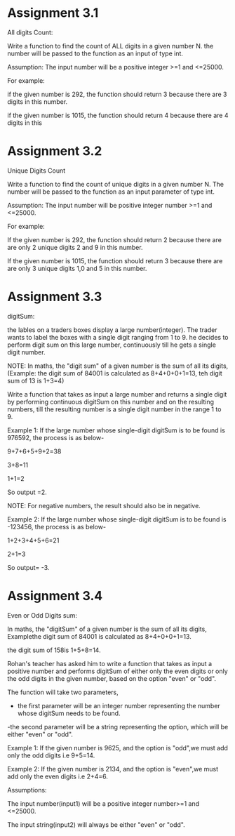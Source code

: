<h1>Assignment 3.1</h1>

All digits Count:

Write a function to find the count of ALL digits in a given number N. the number will be passed to the function as an input of type int.

Assumption: The input number will be a positive integer >=1 and <=25000.

For example:

if the given number is 292, the function should return 3 because there are 3 digits in this number.

if the given number is 1015, the function should return 4 because there are 4 digits in this 

<h1>Assignment 3.2</h1>

Unique Digits Count

Write a function to find the count of unique digits in a given number N. The number will be passed to the function as an input parameter of type int.

Assumption: The input number will be positive integer number >=1 and <=25000.

For example:

If the given number is 292, the function should return 2 because there are are only 2 unique digits 2 and 9 in this number.

If the given number is 1015, the function should return 3 because there are are only 3 unique digits 1,0 and 5 in this number.

<h1>Assignment 3.3</h1>

digitSum:

the lables on a traders boxes display a large number(integer). The trader wants to label the boxes with a single digit ranging from 1 to 9. he decides to perform digit sum on this large number, continuously till he gets a single digit number.

NOTE: In maths, the "digit sum" of a given number is the sum of all its digits,(Example: the digit sum of 84001 is calculated  as 8+4+0+0+1=13, teh digit sum of 13 is 1+3=4)

Write a function that takes as input a large number and returns a single digit by performing continuous digitSum on this number and on the resulting numbers, till the resulting number is a single digit number in the range 1 to 9.

Example 1: If the large number whose single-digit digitSum is to be found is 976592, the process is as below-

9+7+6+5+9+2=38

3+8=11

1+1=2

So output =2.

NOTE: For negative numbers, the result should also be in negative.

Example 2: If the large number whose single-digit digitSum is to be found is -123456, the process is as below-

 1+2+3+4+5+6=21

2+1=3

So output= -3.

<h1>Assignment 3.4</h1>

Even or Odd Digits sum:

In maths, the "digitSum" of a given number is the sum of all its digits, Examplethe digit sum of 84001 is calculated as 8+4+0+0+1=13.

the digit sum of 158is 1+5+8=14.

Rohan's teacher has asked him to write a function that takes as input a positive number and performs digitSum of either only the even digits or only the odd digits in the given number, based on the option "even" or "odd".

The function will take two parameters,

- the first parameter will be an integer number representing the number whose digitSum needs to be found.

-the second parameter will be a string representing the option, which will be either "even" or "odd".

Example 1: If the given number is 9625, and the option is "odd",we must add only the odd digits i.e 9+5=14.

Example 2: If the given number is 2134, and the option is "even",we must add only the even digits i.e 2+4=6.

Assumptions:

The input number(input1) will be a positive integer number>=1 and <=25000.

The input string(input2) will always be either "even" or "odd".


